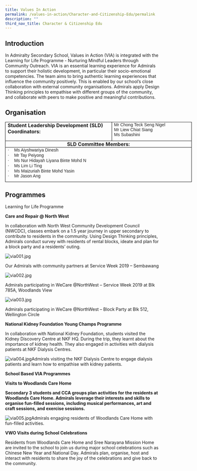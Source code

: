 ```yaml
---
title: Values In Action
permalink: /values-in-action/Character-and-Citizenship-Edu/permalink
description: ""
third_nav_title: Character & Citizenship Edu
---
```

Introduction
------------

In Admiralty Secondary School, Values in Action (VIA) is integrated with the Learning for Life Programme - Nurturing Mindful Leaders through Community Outreach. VIA is an essential learning experience for Admirals to support their holistic development, in particular their socio-emotional competencies. The team aims to bring authentic learning experiences that influence the community positively. This is enabled by our school’s close collaboration with external community organisations. Admirals apply Design Thinking principles to empathise with different groups of the community, and collaborate with peers to make positive and meaningful contributions.

Organisation
------------

<table style="margin: 0px; outline: 0px; padding: 0px; width: 454.25pt; border-collapse: collapse; border: none;" width="0" cellpadding="0" cellspacing="0" border="1" class="MsoTableGrid"><tbody style="margin: 0px; outline: 0px; padding: 0px;"><tr style="margin: 0px; outline: 0px; padding: 0px;"><td style="margin: 0px; outline: 0px; padding: 0in 5.4pt; width: 260.75pt; border: 1pt solid windowtext;" valign="top" width="348"><p style="margin: 0px 0px 0.0001pt; outline: 0px; padding: 0px; line-height: normal;" class="MsoNormal"><b style="margin: 0px; outline: 0px; padding: 0px;"><span style="margin: 0px; outline: 0px; padding: 0px;" lang="EN-SG">Student Leadership Development (SLD) Coordinators:</span></b></p><p style="margin: 0px 0px 0.0001pt; outline: 0px; padding: 0px; line-height: normal;" class="MsoNormal"><b style="margin: 0px; outline: 0px; padding: 0px;"><span style="margin: 0px; outline: 0px; padding: 0px;" lang="EN-SG">&nbsp;</span></b></p></td><td style="margin: 0px; outline: 0px; padding: 0in 5.4pt; width: 193.5pt; border-top: 1pt solid windowtext; border-right: 1pt solid windowtext; border-bottom: 1pt solid windowtext; border-image: initial; border-left: none;" valign="top" width="258"><p style="margin: 0px 0px 0.0001pt; outline: 0px; padding: 0px; line-height: normal; text-align: justify;" class="MsoNormal"><span style="margin: 0px; outline: 0px; padding: 0px; font-size: 10.5pt; font-family: &quot;Trebuchet MS&quot;, sans-serif; color: rgb(34, 34, 34);" lang="EN-SG">Mr Chong Teck Seng Nigel</span></p><p style="margin: 0px 0px 0.0001pt; outline: 0px; padding: 0px; line-height: normal; text-align: justify;" class="MsoNormal"><span style="margin: 0px; outline: 0px; padding: 0px; font-size: 10.5pt; font-family: &quot;Trebuchet MS&quot;, sans-serif; color: rgb(34, 34, 34);" lang="EN-SG">Mr Liew Chiat Siang</span></p><p style="margin: 0px 0px 0.0001pt; outline: 0px; padding: 0px; line-height: normal; text-align: justify;" class="MsoNormal"><span style="margin: 0px; outline: 0px; padding: 0px; font-size: 10.5pt; font-family: &quot;Trebuchet MS&quot;, sans-serif; color: rgb(34, 34, 34);" lang="EN-SG">Ms Subashini<span style="margin: 0px; outline: 0px; padding: 0px; background: rgb(242, 249, 255);"></span></span></p></td></tr><tr style="margin: 0px; outline: 0px; padding: 0px;"><td style="margin: 0px; outline: 0px; padding: 0in 5.4pt; width: 454.25pt; border-right: 1pt solid windowtext; border-bottom: 1pt solid windowtext; border-left: 1pt solid windowtext; border-image: initial; border-top: none;" valign="top" colspan="2" width="606"><p style="margin: 0px 0px 0.0001pt; outline: 0px; padding: 0px; line-height: normal; text-align: center;" align="center" class="MsoNormal"><b style="margin: 0px; outline: 0px; padding: 0px;"><span style="margin: 0px; outline: 0px; padding: 0px;" lang="EN-SG">SLD Committee Members:</span></b><span style="margin: 0px; outline: 0px; padding: 0px; font-size: 10.5pt; font-family: &quot;Trebuchet MS&quot;, sans-serif; color: rgb(34, 34, 34); background: rgb(242, 249, 255);" lang="EN-SG"></span></p></td></tr><tr style="margin: 0px; outline: 0px; padding: 0px;"><td style="margin: 0px; outline: 0px; padding: 0in 5.4pt; width: 454.25pt; border-right: 1pt solid windowtext; border-bottom: 1pt solid windowtext; border-left: 1pt solid windowtext; border-image: initial; border-top: none;" valign="top" colspan="2" width="606"><p style="margin: 0in 0in 0.0001pt 0.25in; outline: 0px; padding: 0px; line-height: normal; text-indent: -0.25in;" class="MsoListParagraphCxSpFirst"><span style="margin: 0px; outline: 0px; padding: 0px; font-size: 10.5pt; font-family: Symbol; color: rgb(34, 34, 34);" lang="EN-SG">·<span style="margin: 0px; outline: 0px; padding: 0px; font-variant-numeric: normal; font-variant-east-asian: normal; font-stretch: normal; font-size: 7pt; line-height: normal; font-family: &quot;Times New Roman&quot;;">&nbsp;&nbsp;&nbsp;&nbsp;&nbsp;&nbsp;<span>&nbsp;</span></span></span><span style="margin: 0px; outline: 0px; padding: 0px; font-size: 10.5pt; font-family: &quot;Trebuchet MS&quot;, sans-serif; color: rgb(34, 34, 34);" lang="EN-SG">Ms Aiyshwariya Dinesh</span></p><p style="margin: 0in 0in 0.0001pt 0.25in; outline: 0px; padding: 0px; line-height: normal; text-indent: -0.25in;" class="MsoListParagraphCxSpMiddle"><span style="margin: 0px; outline: 0px; padding: 0px; font-size: 10.5pt; font-family: Symbol; color: rgb(34, 34, 34);" lang="EN-SG">·<span style="margin: 0px; outline: 0px; padding: 0px; font-variant-numeric: normal; font-variant-east-asian: normal; font-stretch: normal; font-size: 7pt; line-height: normal; font-family: &quot;Times New Roman&quot;;">&nbsp;&nbsp;&nbsp;&nbsp;&nbsp;&nbsp;<span>&nbsp;</span></span></span><span style="margin: 0px; outline: 0px; padding: 0px; font-size: 10.5pt; font-family: &quot;Trebuchet MS&quot;, sans-serif; color: rgb(34, 34, 34);" lang="EN-SG">Mr Tay Peiyong&nbsp;</span></p><p style="margin: 0in 0in 0.0001pt 0.25in; outline: 0px; padding: 0px; line-height: normal; text-indent: -0.25in;" class="MsoListParagraphCxSpMiddle"><span style="margin: 0px; outline: 0px; padding: 0px; font-size: 10.5pt; font-family: Symbol; color: rgb(34, 34, 34);" lang="EN-SG">·<span style="margin: 0px; outline: 0px; padding: 0px; font-variant-numeric: normal; font-variant-east-asian: normal; font-stretch: normal; font-size: 7pt; line-height: normal; font-family: &quot;Times New Roman&quot;;">&nbsp;&nbsp;&nbsp;&nbsp;&nbsp;&nbsp;<span>&nbsp;</span></span></span><span style="margin: 0px; outline: 0px; padding: 0px; font-size: 10.5pt; font-family: &quot;Trebuchet MS&quot;, sans-serif; color: rgb(34, 34, 34);" lang="EN-SG">Ms Nur Hidayah Liyana Binte Mohd N</span></p><p style="margin: 0in 0in 0.0001pt 0.25in; outline: 0px; padding: 0px; line-height: normal; text-indent: -0.25in;" class="MsoListParagraphCxSpMiddle"><span style="margin: 0px; outline: 0px; padding: 0px; font-size: 10.5pt; font-family: Symbol; color: rgb(34, 34, 34);" lang="EN-SG">·<span style="margin: 0px; outline: 0px; padding: 0px; font-variant-numeric: normal; font-variant-east-asian: normal; font-stretch: normal; font-size: 7pt; line-height: normal; font-family: &quot;Times New Roman&quot;;">&nbsp;&nbsp;&nbsp;&nbsp;&nbsp;&nbsp;<span>&nbsp;</span></span></span><span style="margin: 0px; outline: 0px; padding: 0px; font-size: 10.5pt; font-family: &quot;Trebuchet MS&quot;, sans-serif; color: rgb(34, 34, 34);" lang="EN-SG">Ms Lim Li Ting</span></p><p style="margin: 0in 0in 0.0001pt 0.25in; outline: 0px; padding: 0px; line-height: normal; text-indent: -0.25in;" class="MsoListParagraphCxSpMiddle"><span style="margin: 0px; outline: 0px; padding: 0px; font-size: 10.5pt; font-family: Symbol; color: rgb(34, 34, 34);" lang="EN-SG">·<span style="margin: 0px; outline: 0px; padding: 0px; font-variant-numeric: normal; font-variant-east-asian: normal; font-stretch: normal; font-size: 7pt; line-height: normal; font-family: &quot;Times New Roman&quot;;">&nbsp;&nbsp;&nbsp;&nbsp;&nbsp;&nbsp;<span>&nbsp;</span></span></span><span style="margin: 0px; outline: 0px; padding: 0px; font-size: 10.5pt; font-family: &quot;Trebuchet MS&quot;, sans-serif; color: rgb(34, 34, 34);" lang="EN-SG">Ms Maizuriah Binte Mohd Yasin</span></p><p style="margin: 0in 0in 8pt 0.25in; outline: 0px; padding: 0px; line-height: 14.98px; text-indent: -0.25in;" class="MsoListParagraphCxSpLast"><span style="margin: 0px; outline: 0px; padding: 0px; font-size: 10.5pt; line-height: 14.98px; font-family: Symbol; color: rgb(34, 34, 34);" lang="EN-SG">·<span style="margin: 0px; outline: 0px; padding: 0px; font-variant-numeric: normal; font-variant-east-asian: normal; font-stretch: normal; font-size: 7pt; line-height: normal; font-family: &quot;Times New Roman&quot;;">&nbsp;&nbsp;&nbsp;&nbsp;&nbsp;&nbsp;<span>&nbsp;</span></span></span><span style="margin: 0px; outline: 0px; padding: 0px; font-size: 10.5pt; line-height: 14.98px; font-family: &quot;Trebuchet MS&quot;, sans-serif; color: rgb(34, 34, 34);" lang="EN-SG">Mr Jason Ang<span style="margin: 0px; outline: 0px; padding: 0px; background: rgb(242, 249, 255);"></span></span></p></td></tr></tbody></table>

Programmes
----------

Learning for Life Programme

**Care and Repair @ North West**

In collaboration with North West Community Development Council (NWCDC), classes embark on a 1.5 year journey in upper secondary to contribute to residents in the community. Using Design Thinking principles, Admirals conduct survey with residents of rental blocks, ideate and plan for a block party and a residents’ outing.&nbsp;  

![via001.jpg](https://admiraltysec.moe.edu.sg/qql/slot/u752/Student%20Development%20&amp;%20Learning%20for%20Life/Values-In-Action/2019/via001.jpg)

Our Admirals with community partners at Service Week 2019 – Sembawang  

![via002.jpg](https://admiraltysec.moe.edu.sg/qql/slot/u752/Student%20Development%20&amp;%20Learning%20for%20Life/Values-In-Action/2019/via002.jpg)

Admirals participating in WeCare @NorthWest – Service Week 2019 at Blk 785A, Woodlands View

  

![via003.jpg](https://admiraltysec.moe.edu.sg/qql/slot/u752/Student%20Development%20&amp;%20Learning%20for%20Life/Values-In-Action/2019/via003.jpg)  

Admirals participating in WeCare @NorthWest – Block Party at Blk 512, Wellington Circle  

  

**National Kidney Foundation Young Champs Programme**

In collaboration with National Kidney Foundation, students visited the Kidney Discovery Centre at NKF HQ. During the trip, they learnt about the importance of kidney health. They also engaged in activities with dialysis patients at NKF Dialysis Centres.  

  

![via004.jpg](https://admiraltysec.moe.edu.sg/qql/slot/u752/Student%20Development%20&amp;%20Learning%20for%20Life/Values-In-Action/2019/via004.jpg)Admirals visiting the NKF Dialysis Centre to engage dialysis patients and learn how to empathise with kidney patients.

  

**School Based VIA Programmes**

**Visits to Woodlands Care Home**

**Secondary 3 students and CCA groups plan activities for the residents at Woodlands Care Home. Admirals leverage their interests and skills to organise fun-filled sessions, including musical performances, art and craft sessions, and exercise sessions.**  

![via005.jpg](https://admiraltysec.moe.edu.sg/qql/slot/u752/Student%20Development%20&amp;%20Learning%20for%20Life/Values-In-Action/2019/via005.jpg)Admirals engaging residents of Woodlands Care Home with fun-filled activities.

  

**VWO Visits during School Celebrations**

Residents from Woodlands Care Home and Sree Narayana Mission Home are invited to the school to join us during major school celebrations such as Chinese New Year and National Day. Admirals plan, organise, host and interact with residents to share the joy of the celebrations and give back to the community.